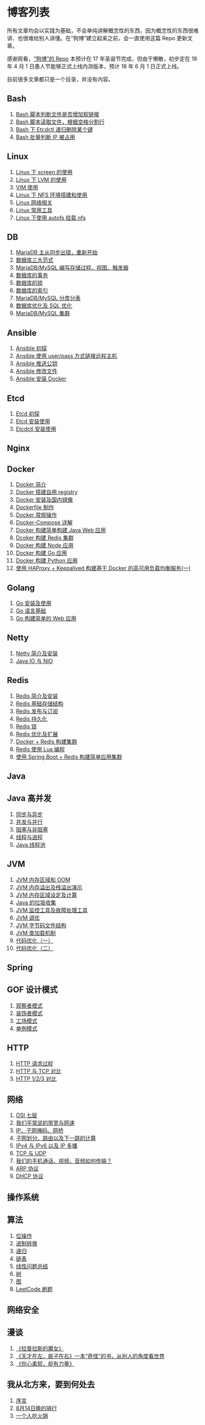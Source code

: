 # 博客列表

所有文章均会以实践为基础，不会单纯讲解概念性的东西，因为概念性的东西很难讲、也很难给别人讲懂。在“狗博”建立起来之前，会一直使用这篇 Repo 更新文章。

感谢观看，[“狗博”的 Repo](https://github.com/dblogcorp) 本预计在 17 年圣诞节完成，但由于懒散，初步定在 18 年 4 月 1 日愚人节能够正式上线内测版本，预计 18 年 6 月 1 日正式上线。

目前很多文章都只是一个目录，并没有内容。

## Bash

1. [Bash 脚本判断文件是否增加软链接](https://github.com/penglongli/blog/issues/1)
2. [Bash 脚本读取文件，根据空格分割行](https://github.com/penglongli/blog/issues/2)
3. [Bash 下 Etcdctl 递归删除某个键](https://github.com/penglongli/blog/issues/3)
4. [Bash 批量判断 IP 被占用](https://github.com/penglongli/blog/issues/16)


## Linux

1. [Linux 下 screen 的使用](https://github.com/penglongli/blog/issues/4)
2. [Linux 下 LVM 的使用](linux/lvm_use.md)
3. [VIM 使用](https://github.com/penglongli/blog/issues/11)
4. [Linux 下 NFS 环境搭建和使用](https://github.com/penglongli/blog/issues/12)
5. [Linux 网络相关](https://github.com/penglongli/blog/issues/13)
6. [Linux 常用工具](https://github.com/penglongli/blog/issues/14)
7. [Linux 下使用 autofs 挂载 nfs](https://github.com/penglongli/blog/issues/15)

## DB

1. [MariaDB 主从同步出错，重新开始](https://github.com/penglongli/blog/issues/5)
2. [数据库三大范式]()
3. [MariaDB/MySQL 编写存储过程、视图、触发器]()
4. [数据库的事务]()
5. [数据库的锁]()
6. [数据库的索引]()
7. [MariaDB/MySQL 分库分表]()
8. [数据库优化及 SQL 优化]()
9. [MariaDB/MySQL 集群]()




## Ansible

1. [Ansible 初探](https://github.com/penglongli/blog/issues/6)
2. [Ansible 使用 user/pass 方式链接远程主机](https://github.com/penglongli/blog/issues/7)
3. [Ansible 推送公钥](ansible/push_ssh_key)
4. [Ansible 修改文件](ansible/change_file)
5. [Ansible 安装 Docker](ansible/install_docker)



## Etcd

1. [Etcd 初探](etcd/guide.md)
2. [Etcd 安装使用](etcd/install.md)
3. [Etcdctl 安装使用](etcd/etcdctl.md)



## Nginx





## Docker

1. [Docker 简介](docker/guide.md)
2. [Docker 搭建自用 registry](https://github.com/penglongli/blog/issues/17)
3. [Docker 安装及国内镜像](docker/install.md)
4. [Dockerfile 制作](docker/dockerfile.md)
5. [Docker 常规操作](docker/operate.md)
6. [Docker-Compose 详解](docker/docker_compose.md)
7. [Docker 构建简单构建 Java Web 应用](docker/build_java_app.md)
8. [Dcoker 构建 Redis 集群](docker/build_redis_cluster.md)
9. [Docker 构建 Node 应用](docker/build_node.md)
10. [Docker 构建 Go 应用](docker/build_go.md)
11. [Docker 构建 Python 应用](docker/build_python.md)
12. [使用 HAProxy + Keepalived 构建基于 Docker 的高可用负载均衡服务(一)](https://github.com/penglongli/blog/issues/9)



## Golang

1. [Go 安装及使用](go/install.md)
2. [Go 语言基础](go/bais.md)
3. [Go 构建简单的 Web 应用](go/build_web.md)



## Netty

1. [Netty 简介及安装](netty/guide.md)
2. [Java IO 与 NIO](netty/io_nio.md)



## Redis

1. [Redis 简介及安装](redis/guide.md)
2. [Redis 基础存储结构](redis/store_structure.md)
3. [Redis 发布与订阅](redis/pub_sub.md)
4. [Redis 持久化](redis/persistence.md)
5. [Redis 锁](redis/lock.md)
6. [Redis 优化及扩展](redis/extend.md)
7. [Docker + Redis 构建集群](redis/cluster.md)
8. [Redis 使用 Lua 编程](redis/lua.md)
9. [使用 Spring Boot + Redis 构建简单应用集群](redis/spring_redis.md)



## Java





## Java 高并发

1. [同步与异步]()
2. [并发与并行]()
3. [阻塞与非阻塞]()
4. [线程与进程]()
5. [Java 线程池]()



## JVM

1. [JVM 内存区域和 OOM](https://github.com/penglongli/blog/issues/10)
2. [JVM 内存溢出及栈溢出演示](jvm/memory_out_sample.md)
3. [JVM 内存区域设定及计算](jvm/memory_calc.md)
4. [Java 的垃圾收集](jvm/gc.md)
5. [JVM 监控工具及故障处理工具](jvm/monitor.md)
6. [JVM 调优](jvm/adjust_optimize.md)
7. [JVM 字节码文件结构](jvm/class_structure.md)
8. [JVM 类加载机制](jvm/class_loader.md)
9. [代码优化（一）](jvm/code_optimize_1.md)
10. [代码优化（二）](jvm/code_optimize_2.md)


## Spring



## GOF 设计模式

1. [观察者模式]()
2. [装饰者模式]()
3. [工场模式]()
4. [单例模式]()



## HTTP

1. [HTTP 请求过程]()
2. [HTTP 与 TCP 对比]()
3. [HTTP 1/2/3 对比]()



## 网络

1. [OSI 七层]()
2. [我们平常说的带宽与网速]()
3. [IP、子网掩码、网桥]()
4. [子网划分、路由以及下一跳的计算]()
5. [IPv4 与 IPv6 以及 IP 多播]()
6. [TCP 与 UDP]()
7. [我们的手机通话、视频、音频如何传输？]()
8. [ARP 协议]()
9. [DHCP 协议]()



## 操作系统



## 算法

1. [位操作]()
2. [进制转换]()
3. [递归]()
4. [链表]()
5. [线性问题总结]()
6. [树]()
7. [图]()
8. [LeetCode 刷题]()



## 网络安全



## 漫谈

1. [《拉普拉斯的魔女》](talk/lapulasi_de_monv.md)
2. [《天才在左，疯子在右》一本“奇怪”的书，从别人的角度看世界](talk/genius_madman.md)
3. [《你心柔软，却有力量》](talk/linqingxuan.md)



## 我从北方来，要到何处去

1. [序言](where_go/preface.md)
2. [8月14日晚的骑行](where_go/0814.md)
3. [一个人吃火锅](where_go/20170917.md)

